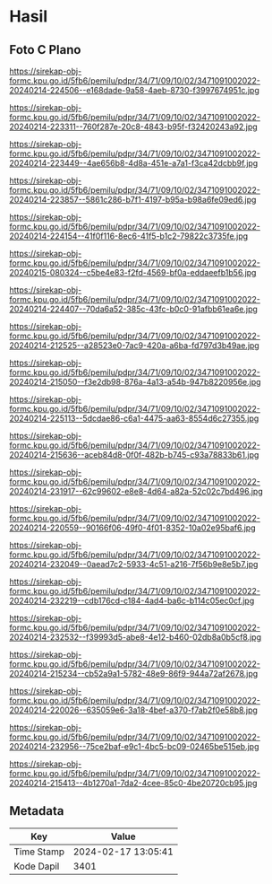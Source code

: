 # Hasil

## Foto C Plano

https://sirekap-obj-formc.kpu.go.id/5fb6/pemilu/pdpr/34/71/09/10/02/3471091002022-20240214-224506--e168dade-9a58-4aeb-8730-f3997674951c.jpg

https://sirekap-obj-formc.kpu.go.id/5fb6/pemilu/pdpr/34/71/09/10/02/3471091002022-20240214-223311--760f287e-20c8-4843-b95f-f32420243a92.jpg

https://sirekap-obj-formc.kpu.go.id/5fb6/pemilu/pdpr/34/71/09/10/02/3471091002022-20240214-223449--4ae656b8-4d8a-451e-a7a1-f3ca42dcbb9f.jpg

https://sirekap-obj-formc.kpu.go.id/5fb6/pemilu/pdpr/34/71/09/10/02/3471091002022-20240214-223857--5861c286-b7f1-4197-b95a-b98a6fe09ed6.jpg

https://sirekap-obj-formc.kpu.go.id/5fb6/pemilu/pdpr/34/71/09/10/02/3471091002022-20240214-224154--41f0f116-8ec6-41f5-b1c2-79822c3735fe.jpg

https://sirekap-obj-formc.kpu.go.id/5fb6/pemilu/pdpr/34/71/09/10/02/3471091002022-20240215-080324--c5be4e83-f2fd-4569-bf0a-eddaeefb1b56.jpg

https://sirekap-obj-formc.kpu.go.id/5fb6/pemilu/pdpr/34/71/09/10/02/3471091002022-20240214-224407--70da6a52-385c-43fc-b0c0-91afbb61ea6e.jpg

https://sirekap-obj-formc.kpu.go.id/5fb6/pemilu/pdpr/34/71/09/10/02/3471091002022-20240214-212525--a28523e0-7ac9-420a-a6ba-fd797d3b49ae.jpg

https://sirekap-obj-formc.kpu.go.id/5fb6/pemilu/pdpr/34/71/09/10/02/3471091002022-20240214-215050--f3e2db98-876a-4a13-a54b-947b8220956e.jpg

https://sirekap-obj-formc.kpu.go.id/5fb6/pemilu/pdpr/34/71/09/10/02/3471091002022-20240214-225113--5dcdae86-c6a1-4475-aa63-8554d6c27355.jpg

https://sirekap-obj-formc.kpu.go.id/5fb6/pemilu/pdpr/34/71/09/10/02/3471091002022-20240214-215636--aceb84d8-0f0f-482b-b745-c93a78833b61.jpg

https://sirekap-obj-formc.kpu.go.id/5fb6/pemilu/pdpr/34/71/09/10/02/3471091002022-20240214-231917--62c99602-e8e8-4d64-a82a-52c02c7bd496.jpg

https://sirekap-obj-formc.kpu.go.id/5fb6/pemilu/pdpr/34/71/09/10/02/3471091002022-20240214-220559--90166f06-49f0-4f01-8352-10a02e95baf6.jpg

https://sirekap-obj-formc.kpu.go.id/5fb6/pemilu/pdpr/34/71/09/10/02/3471091002022-20240214-232049--0aead7c2-5933-4c51-a216-7f56b9e8e5b7.jpg

https://sirekap-obj-formc.kpu.go.id/5fb6/pemilu/pdpr/34/71/09/10/02/3471091002022-20240214-232219--cdb176cd-c184-4ad4-ba6c-b114c05ec0cf.jpg

https://sirekap-obj-formc.kpu.go.id/5fb6/pemilu/pdpr/34/71/09/10/02/3471091002022-20240214-232532--f39993d5-abe8-4e12-b460-02db8a0b5cf8.jpg

https://sirekap-obj-formc.kpu.go.id/5fb6/pemilu/pdpr/34/71/09/10/02/3471091002022-20240214-215234--cb52a9a1-5782-48e9-86f9-944a72af2678.jpg

https://sirekap-obj-formc.kpu.go.id/5fb6/pemilu/pdpr/34/71/09/10/02/3471091002022-20240214-220026--635059e6-3a18-4bef-a370-f7ab2f0e58b8.jpg

https://sirekap-obj-formc.kpu.go.id/5fb6/pemilu/pdpr/34/71/09/10/02/3471091002022-20240214-232956--75ce2baf-e9c1-4bc5-bc09-02465be515eb.jpg

https://sirekap-obj-formc.kpu.go.id/5fb6/pemilu/pdpr/34/71/09/10/02/3471091002022-20240214-215413--4b1270a1-7da2-4cee-85c0-4be20720cb95.jpg


## Metadata

| Key        | Value               |
| ---------- | ------------------- |
| Time Stamp | 2024-02-17 13:05:41 |
| Kode Dapil | 3401                |



